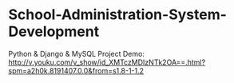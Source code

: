 # School-Administration-System-Development
Python &amp; Django &amp; MySQL
Project Demo:
http://v.youku.com/v_show/id_XMTczMDIzNTk2OA==.html?spm=a2h0k.8191407.0.0&from=s1.8-1-1.2
